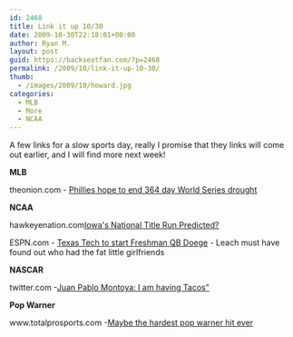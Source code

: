 ```yaml
---
id: 2468
title: Link it up 10/30
date: 2009-10-30T22:18:01+00:00
author: Ryan M.
layout: post
guid: https://backseatfan.com/?p=2468
permalink: /2009/10/link-it-up-10-30/
thumb:
  - /images/2009/10/howard.jpg
categories:
  - MLB
  - More
  - NCAA
---
```


<div class="entry">
  <p>
    A few links for a slow sports day, really I promise that they links will come out earlier, and I will find more next week!
  </p>

  <p>
    <strong>MLB</strong>
  </p>

  <p>
    theonion.com - <a href="https://www.theonion.com/articles/phillies-hope-to-end-364day-world-series-drought,2840/">Phillies hope to end 364 day World Series drought</a>
  </p>

  <p>
    <strong>NCAA</strong>
  </p>

  <p>
    hawkeyenation.com<a href="https://www.hawkeyenation.com/football/iowas-title-run-predicted">Iowa's National Title Run Predicted?</a>
  </p>

  <p>
    ESPN.com - <a href="https://sports.espn.go.com/ncf/news/story?id=4602486">Texas Tech to start Freshman QB Doege</a> - Leach must have found out who had the fat little girlfriends
  </p>

  <p>
    <strong>NASCAR</strong>
  </p>

  <p>
    twitter.com -<a href="https://twitter.com/jpmontoya/statuses/5263804281">Juan Pablo Montoya: I am having Tacos"</a>
  </p>

  <p>
    <strong>Pop Warner</strong>
  </p>

  <p>
    <strong><span style="font-weight: normal;">www.totalprosports.com -<a href="https://www.totalprosports.com/2009/10/28/the-hardest-pop-warner-hit-ever-video/">Maybe the hardest pop warner hit ever</a></span></strong>
  </p>
</div>
